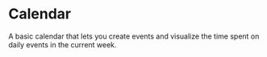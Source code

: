 # Calendar
A basic calendar that lets you create events and visualize the time spent on daily events in the current week.

